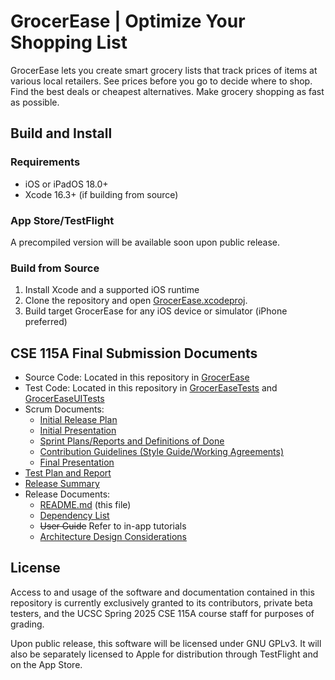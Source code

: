 # GrocerEase | Optimize Your Shopping List
GrocerEase lets you create smart grocery lists that track prices of items at various local retailers. See prices before you go to decide where to shop. Find the best deals or cheapest alternatives. Make grocery shopping as fast as possible.  

## Build and Install 
### Requirements
- iOS or iPadOS 18.0+
- Xcode 16.3+ (if building from source)

### App Store/TestFlight
A precompiled version will be available soon upon public release.  

### Build from Source
1. Install Xcode and a supported iOS runtime
2. Clone the repository and open [GrocerEase.xcodeproj](/GrocerEase.xcodeproj/).
3. Build target GrocerEase for any iOS device or simulator (iPhone preferred)

## CSE 115A Final Submission Documents
- Source Code: Located in this repository in [GrocerEase](/GrocerEase/)
- Test Code: Located in this repository in [GrocerEaseTests](/GrocerEaseTests/) and [GrocerEaseUITests](/GrocerEaseUITests/)
- Scrum Documents:
  - [Initial Release Plan](https://docs.google.com/document/d/1aFipaJhgpZzLfbcvfNF3Tjr4o0FbuxD93LRcYwDDx2g/)
  - [Initial Presentation](https://docs.google.com/presentation/d/1FCvCydDpRywvkFSoxxPx7ubsZva4ZnF2WXaF3ItRHvM/)
  - [Sprint Plans/Reports and Definitions of Done](https://docs.google.com/document/d/1otppjBPj2sJRv_HozeUsrXeE02fsSP7swfJohjOz9ls/)
  - [Contribution Guidelines (Style Guide/Working Agreements)](https://docs.google.com/document/d/1Qc6t9jjBdOnFqplxLk24LDiyFGZnWRivqjRIz3IBCv8/)
  - [Final Presentation](https://docs.google.com/presentation/d/1d3YQJNgpAsnkv9DqGApwtSE8EqbuOxeBaiqLnCnd_uw/)
- [Test Plan and Report](https://docs.google.com/document/d/1HMlLOY58aKG5Db7CM43x1T3kpgBhP8vdLIleisRIzxg/edit?tab=t.0#heading=h.nd9779ifuk39)
- [Release Summary](https://docs.google.com/document/d/1Iw2ADxYldMej4Sfl4iLJT5Urq74lY2eK1SitoZyaOm8/)
- Release Documents:
  - [README.md](/README.md) (this file)
  - [Dependency List](https://docs.google.com/document/d/1HBO718M6yi_7tWAeaAzhqbwE2rqL6ytxNKRal-ex2AA/)
  - ~~User Guide~~ Refer to in-app tutorials
  - [Architecture Design Considerations](https://docs.google.com/document/d/1Q8ayj9w0NozvH59YdV7C3sXPfIP6tw3UhksvVRtoR5k/)

## License
Access to and usage of the software and documentation contained in this repository is currently exclusively granted to its contributors, private beta testers, and the UCSC Spring 2025 CSE 115A course staff for purposes of grading.  
  
Upon public release, this software will be licensed under GNU GPLv3. It will also be separately licensed to Apple for distribution through TestFlight and on the App Store.